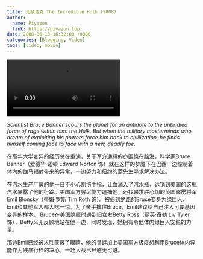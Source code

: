 ```yaml
---
title: 无敌浩克 The Incredible Hulk (2008)
author:
  name: Piyazon
  link: https://piyazon.top
date: 2008-06-13 16:32:00 +0800
categories: [Blogging, Video]
tags: [video, movie]
---
```



<video id="player" class="weixin_video" playsinline controls x-webkit-airplay data-poster="https://git.lug.ustc.edu.cn/flame3/images/-/raw/main/movie/hulk.webp"
  wxv="wxv_2187726811281883139" src="">
  <track kind="captions" label="English" src="https://piyazon.top/storage/assets/subtitles/hulk-ec.vtt" srclang="en"
    default />
</video>

*Scientist Bruce Banner scours the planet for an antidote to the unbridled force of rage within him: the Hulk. But when the military masterminds who dream of exploiting his powers force him back to civilization, he finds himself coming face to face with a new, deadly foe.*


在高华大学变异的经历总在重演，关于军方通缉的亦围绕在脑海，科学家Bruce Banner（爱德华·诺顿 Edward Norton 饰）就在这样的梦魇下在巴西一边控制着体内的伽马辐射带来的异常，一边努力和纽约的蓝先生寻求解决办法。

在汽水生产厂房的他一日不小心割伤手指，让血滴入了汽水瓶，远销到美国的这瓶汽水暴露了他的行踪。美国军方穷尽能力追捕他，还找来求胜心切的英国霹雳将军Emil Blonsky（蒂姆·罗斯 Tim Roth 饰）。被逼到绝路的Bruce变身为绿巨人，Emil和其他军人都大吃一惊。为了亲手擒住Bruce，Emil建议给自己注入可使基因变异的样本。 Bruce在美国隐匿时遇到旧女友Betty Ross（丽芙·泰勒 Liv Tyler 饰），Betty义无反顾地站在他一边，同时发现，她拥有令他体内绿巨人安稳的力量。

那边Emil已经被求胜蒙蔽了眼睛，他的寻衅加上美国军方极度想利用Bruce体内异能作为残暴行径的决心，一场大战已经避无可避。


